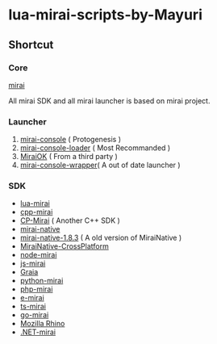 lua-mirai-scripts-by-Mayuri
==

## Shortcut 

### Core
[mirai](https://github.com/mamoe/mirai)

All mirai SDK and all mirai launcher is based on mirai project.

### Launcher

1. [mirai-console](https://github.com/mamoe/mirai-console)&nbsp;(&nbsp;Protogenesis&nbsp;)
2. [mirai-console-loader](https://github.com/iTXTech/mirai-console-loader)&nbsp;(&nbsp;Most&nbsp;Recommanded&nbsp;)
3. [MiraiOK](https://github.com/LXY1226/MiraiOK)&nbsp;(&nbsp;From&nbsp;a&nbsp;third&nbsp;party&nbsp;)
4. [mirai-console-wrapper](https://github.com/kenvix/mirai-console-wrapper/tree/master)(&nbsp;A&nbsp;out&nbsp;of&nbsp;date&nbsp;launcher&nbsp;)

### SDK

- [lua-mirai](https://github.com/only52607/lua-mirai)
- [cpp-mirai](https://github.com/cyanray/mirai-cpp)
- [CP-Mirai](https://github.com/Nambers/MiraiCP)&nbsp;(&nbsp;Another&nbsp;C++&nbsp;SDK&nbsp;)
- [mirai-native](https://github.com/iTXTech/mirai-native)
- [mirai-native-1.8.3](https://github.com/zhaodice/mirai-native)&nbsp;(&nbsp;A&nbsp;old&nbsp;version&nbsp;of&nbsp;MiraiNative&nbsp;)
- [MiraiNative-CrossPlatform](https://github.com/w4123/MiraiNative-CrossPlatform)
- [node-mirai](https://github.com/RedBeanN/node-mirai)
- [js-mirai](https://github.com/iTXTech/mirai-js)
- [Graia](https://github.com/GraiaProject/Application)
- [python-mirai](https://github.com/snamper/python-mirai)
- [php-mirai](https://github.com/KawaiiZapic/Mirai-PHP)
- [e-mirai](https://github.com/only52607/e-mirai)
- [ts-mirai](https://github.com/YunYouJun/mirai-ts)
- [go-mirai](https://github.com/Logiase/gomirai)
- [Mozilla Rhino](https://github.com/StageGuard/mirai-rhinojs-sdk)
- [.NET-mirai](https://github.com/huajitech/mirai-http-dotnet-sdk)
